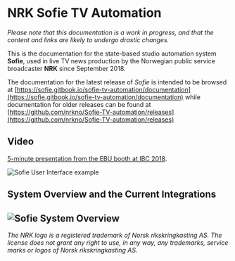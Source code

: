 # NRK Sofie TV Automation

_Please note that this documentation is a work in progress, and that the content and links are likely to undergo drastic changes._

This is the documentation for the state-based studio automation system **Sofie**, used in live TV news production by the Norwegian public service broadcaster **NRK** since September 2018.

The documentation for the latest release of _Sofie_ is intended to be browsed at [https://sofie.gitbook.io/sofie-tv-automation/documentation](https://sofie.gitbook.io/sofie-tv-automation/documentation) while documentation for older releases can be found at [https://github.com/nrkno/Sofie-TV-automation/releases](https://github.com/nrkno/Sofie-TV-automation/releases)

## Video

[5-minute presentation from the EBU booth at IBC 2018](https://www.youtube.com/watch?v=LeJxtTA3zms).

![Sofie User Interface example](https://raw.githubusercontent.com/nrkno/Sofie-TV-automation/master/images/Sofie_GUI_example.jpg)

## 

## System Overview and the Current Integrations

## ![Sofie System Overview](https://raw.githubusercontent.com/nrkno/Sofie-TV-automation/master/images/Sofie_NRK_May_10_2019.png)

_The NRK logo is a registered trademark of Norsk rikskringkasting AS. The license does not grant any right to use, in any way, any trademarks, service marks or logos of Norsk rikskringkasting AS._

